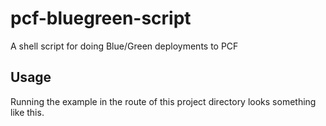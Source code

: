 # pcf-bluegreen-script
A shell script for doing Blue/Green deployments to PCF

## Usage

Running the example in the route of this project directory looks something like this.

```shell



```
